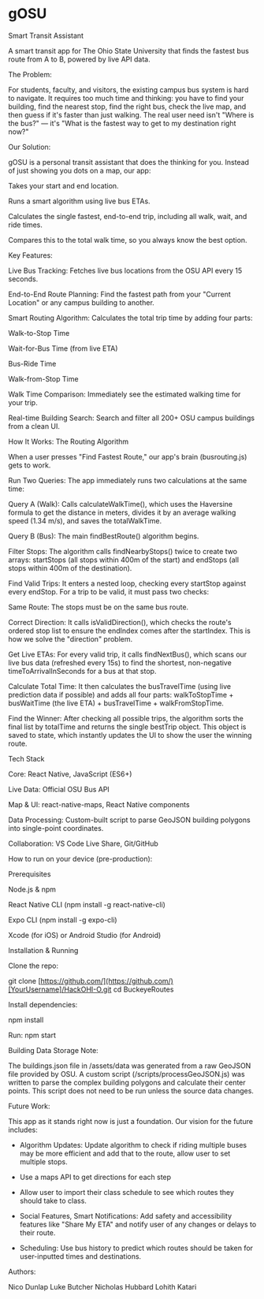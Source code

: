 # gOSU
Smart Transit Assistant

A smart transit app for The Ohio State University that finds the fastest bus route from A to B, powered by live API data.

The Problem:

For students, faculty, and visitors, the existing campus bus system is hard to navigate. It requires too much time and thinking: you have to find your building, find the nearest stop, find the right bus, check the live map, and then guess if it's faster than just walking. The real user need isn't "Where is the bus?" — it's "What is the fastest way to get to my destination right now?"

Our Solution:

gOSU is a personal transit assistant that does the thinking for you. Instead of just showing you dots on a map, our app:

Takes your start and end location.

Runs a smart algorithm using live bus ETAs.

Calculates the single fastest, end-to-end trip, including all walk, wait, and ride times.

Compares this to the total walk time, so you always know the best option.

Key Features:

Live Bus Tracking: Fetches live bus locations from the OSU API every 15 seconds.

End-to-End Route Planning: Find the fastest path from your "Current Location" or any campus building to another.

Smart Routing Algorithm: Calculates the total trip time by adding four parts:

Walk-to-Stop Time

Wait-for-Bus Time (from live ETA)

Bus-Ride Time

Walk-from-Stop Time

Walk Time Comparison: Immediately see the estimated walking time for your trip.

Real-time Building Search: Search and filter all 200+ OSU campus buildings from a clean UI.

How It Works: The Routing Algorithm

When a user presses "Find Fastest Route," our app's brain (busrouting.js) gets to work.

Run Two Queries: The app immediately runs two calculations at the same time:

Query A (Walk): Calls calculateWalkTime(), which uses the Haversine formula to get the distance in meters, divides it by an average walking speed (1.34 m/s), and saves the totalWalkTime.

Query B (Bus): The main findBestRoute() algorithm begins.

Filter Stops: The algorithm calls findNearbyStops() twice to create two arrays: startStops (all stops within 400m of the start) and endStops (all stops within 400m of the destination).

Find Valid Trips: It enters a nested loop, checking every startStop against every endStop. For a trip to be valid, it must pass two checks:

Same Route: The stops must be on the same bus route.

Correct Direction: It calls isValidDirection(), which checks the route's ordered stop list to ensure the endIndex comes after the startIndex. This is how we solve the "direction" problem.

Get Live ETAs: For every valid trip, it calls findNextBus(), which scans our live bus data (refreshed every 15s) to find the shortest, non-negative timeToArrivalInSeconds for a bus at that stop.

Calculate Total Time: It then calculates the busTravelTime (using live prediction data if possible) and adds all four parts: walkToStopTime + busWaitTime (the live ETA) + busTravelTime + walkFromStopTime.

Find the Winner: After checking all possible trips, the algorithm sorts the final list by totalTime and returns the single bestTrip object. This object is saved to state, which instantly updates the UI to show the user the winning route.

Tech Stack

Core: React Native, JavaScript (ES6+)

Live Data: Official OSU Bus API

Map & UI: react-native-maps, React Native components

Data Processing: Custom-built script to parse GeoJSON building polygons into single-point coordinates.

Collaboration: VS Code Live Share, Git/GitHub

How to run on your device (pre-production):

Prerequisites

Node.js & npm

React Native CLI (npm install -g react-native-cli)

Expo CLI (npm install -g expo-cli)

Xcode (for iOS) or Android Studio (for Android)

Installation & Running

Clone the repo:

git clone [https://github.com/](https://github.com/)[YourUsername]/HackOHI-O.git
cd BuckeyeRoutes


Install dependencies:

npm install


Run:
npm start


Building Data Storage Note:

The buildings.json file in /assets/data was generated from a raw GeoJSON file provided by OSU. A custom script (/scripts/processGeoJSON.js) was written to parse the complex building polygons and calculate their center points. This script does not need to be run unless the source data changes.

Future Work:

This app as it stands right now is just a foundation. Our vision for the future includes:

- Algorithm Updates: Update algorithm to check if riding multiple buses may be more efficient and add that to the route, allow user to set multiple stops.

- Use a maps API to get directions for each step

- Allow user to import their class schedule to see which routes they should take to class.

- Social Features, Smart Notifications: Add safety and accessibility features like "Share My ETA" and notify user of any changes or delays to their route.

- Scheduling: Use bus history to predict which routes should be taken for user-inputted times and destinations.

Authors:

Nico Dunlap
Luke Butcher
Nicholas Hubbard
Lohith Katari
